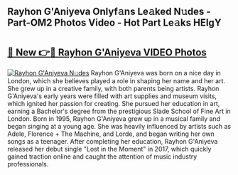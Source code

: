 ## Rayhon G'Aniyeva Onlyf𝚊ns Le𝚊ked N𝚞des - Part-OM2 Photos Video - Hot Part Le𝚊ks HEIgY

# <h2><a href="http://ab75491.deff.icu/?id=Rayhon+G%27Aniyeva">🔗 New 👉🔴 Rayhon G'Aniyeva VIDEO Photos</a></h2>

[![Rayhon G'Aniyeva N𝚞des](https://i.imgur.com/rIISA9y.gif)](http://ab75491.deff.icu/?id=Rayhon+G%27Aniyeva)
Rayhon G'Aniyeva was born on a nice day in London, which she believes played a role in shaping her name and her art. She grew up in a creative family, with both parents being artists. Rayhon G'Aniyeva's early years were filled with art supplies and museum visits, which ignited her passion for creating. She pursued her education in art, earning a Bachelor's degree from the prestigious Slade School of Fine Art in London. Born in 1995, Rayhon G'Aniyeva grew up in a musical family and began singing at a young age. She was heavily influenced by artists such as Adele, Florence + The Machine, and Lorde, and began writing her own songs as a teenager. After completing her education, Rayhon G'Aniyeva released her debut single "Lost in the Moment" in 2017, which quickly gained traction online and caught the attention of music industry professionals.
